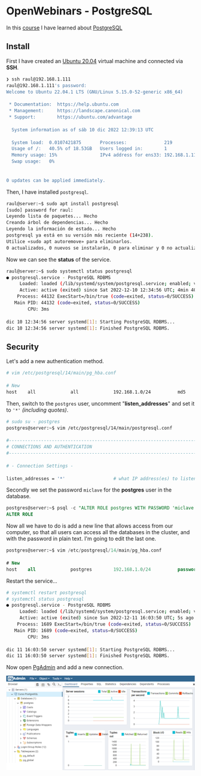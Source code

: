 # OpenWebinars - PostgreSQL

In this [course](https://openwebinars.net/academia/portada/postgresql/) I have learned about [PostgreSQL](https://www.postgresql.org/)

## Install

First I have created an [Ubuntu 20.04](https://ubuntu.com/) virtual machine and connected via **SSH**.

```bash
❯ ssh raul@192.168.1.111
raul@192.168.1.111's password:
Welcome to Ubuntu 22.04.1 LTS (GNU/Linux 5.15.0-52-generic x86_64)

 * Documentation:  https://help.ubuntu.com
 * Management:     https://landscape.canonical.com
 * Support:        https://ubuntu.com/advantage

  System information as of sáb 10 dic 2022 12:39:13 UTC

  System load:  0.0107421875       Processes:              219
  Usage of /:   40.5% of 18.53GB   Users logged in:        1
  Memory usage: 15%                IPv4 address for ens33: 192.168.1.111
  Swap usage:   0%


0 updates can be applied immediately.
```

Then, I have installed `postgresql`.

```bash
raul@server:~$ sudo apt install postgresql
[sudo] password for raul:
Leyendo lista de paquetes... Hecho
Creando árbol de dependencias... Hecho
Leyendo la información de estado... Hecho
postgresql ya está en su versión más reciente (14+238).
Utilice «sudo apt autoremove» para eliminarlos.
0 actualizados, 0 nuevos se instalarán, 0 para eliminar y 0 no actualizados.
```

Now we can see the **status** of the service.

```bash
raul@server:~$ sudo systemctl status postgresql
● postgresql.service - PostgreSQL RDBMS
     Loaded: loaded (/lib/systemd/system/postgresql.service; enabled; vendor preset: enabled)
     Active: active (exited) since Sat 2022-12-10 12:34:56 UTC; 4min 40s ago
    Process: 44132 ExecStart=/bin/true (code=exited, status=0/SUCCESS)
   Main PID: 44132 (code=exited, status=0/SUCCESS)
        CPU: 3ms

dic 10 12:34:56 server systemd[1]: Starting PostgreSQL RDBMS...
dic 10 12:34:56 server systemd[1]: Finished PostgreSQL RDBMS.
```

## Security

Let's add a new authentication method.

```bash
# vim /etc/postgresql/14/main/pg_hba.conf

# New
host    all             all             192.168.1.0/24          md5
```

Then, switch to the `postgres` user, uncomment "**listen_addresses**" and set it to `'*'` _(including quotes)_.

```bash
# sudo su - postgres
postgres@server:~$ vim /etc/postgresql/14/main/postgresql.conf

#------------------------------------------------------------------------------
# CONNECTIONS AND AUTHENTICATION
#------------------------------------------------------------------------------

# - Connection Settings -

listen_addresses = '*'                  # what IP address(es) to listen on;
```

Secondly we set the password `miclave` for the **postgres** user in the database.

```sql
postgres@server:~$ psql -c "ALTER ROLE postgres WITH PASSWORD 'miclave';"
ALTER ROLE
```

Now all we have to do is add a new line that allows access from our computer, so that all users can access all the databases in the cluster, and with the password in plain text. I'm going to edit the last one.


```sql
postgres@server:~$ vim /etc/postgresql/14/main/pg_hba.conf

# New
host    all             postgres        192.168.1.0/24          password
```

Restart the service...

```bash
# systemctl restart postgresql
# systemctl status postgresql
● postgresql.service - PostgreSQL RDBMS
     Loaded: loaded (/lib/systemd/system/postgresql.service; enabled; vendor preset: enabled)
     Active: active (exited) since Sun 2022-12-11 16:03:50 UTC; 5s ago
    Process: 1689 ExecStart=/bin/true (code=exited, status=0/SUCCESS)
   Main PID: 1689 (code=exited, status=0/SUCCESS)
        CPU: 3ms

dic 11 16:03:50 server systemd[1]: Starting PostgreSQL RDBMS...
dic 11 16:03:50 server systemd[1]: Finished PostgreSQL RDBMS.
```

Now open [PgAdmin](https://www.pgadmin.org/) and add a new connection.

![pgAdmin Dashboard](img/pgAdminDashboard.png)
